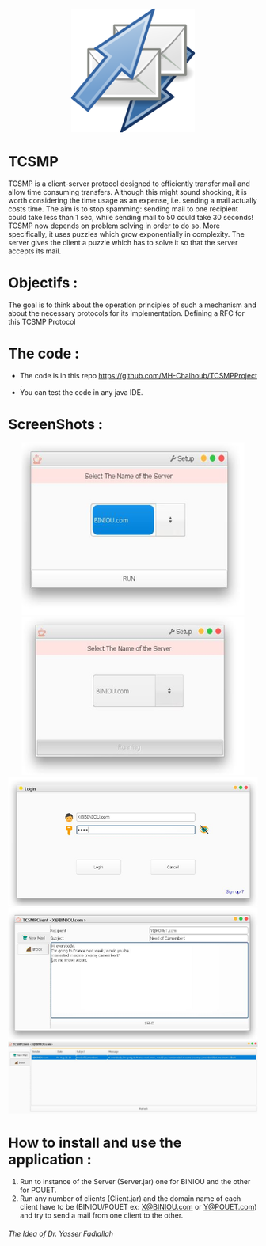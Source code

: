 <p align="center">
  <img src="/src/inOutTcsmp.png" alt="alt text" width="250" height="250">
</p>

# TCSMP
TCSMP is a client-server protocol designed to efficiently transfer mail and allow time consuming transfers.
Although this might sound shocking, it is worth considering the time usage as an expense, i.e. sending a mail actually costs time. The aim is to stop spamming: sending mail to one recipient could take less than 1 sec, while sending mail to 50 could take 30 seconds!
TCSMP now depends on problem solving in order to do so. More specifically, it uses puzzles which grow exponentially in complexity. The server gives the client a puzzle which has to solve it so that the server accepts its mail.

# Objectifs :
The goal is to think about the operation principles of such a mechanism and about the necessary protocols for its
implementation. Defining a RFC for this TCSMP Protocol
     
# The code :
* The code is in this repo https://github.com/MH-Chalhoub/TCSMPProject .
* You can test the code in any java IDE.

# ScreenShots :
<p align="center">
  <img src="/screenshot/1.JPG" alt="alt text" width="450" height="350">
  <img src="/screenshot/2.JPG" alt="alt text" width="450" height="320">
  <img src="/screenshot/3.JPG" alt="alt text">
  <img src="/screenshot/4.JPG" alt="alt text">
  <img src="/screenshot/5.JPG" alt="alt text">
</p>

# How to install and use the application :
1.  Run to instance of the Server (Server.jar) one for BINIOU and the other for POUET.
2.  Run any number of clients (Client.jar) and the domain name of each client have to be (BINIOU/POUET ex: X@BINIOU.com or Y@POUET.com) and try to send a mail from one client to the other.

###### The Idea of Dr. Yasser Fadlallah

